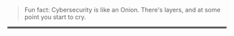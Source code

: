 

> Fun fact: Cybersecurity is like an Onion. There's layers, and at some point you start to cry.



<hr style="border:2px solid gray">

